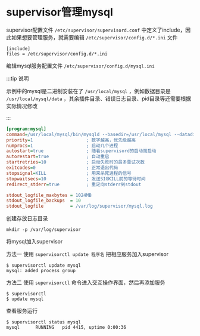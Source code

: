 # supervisor管理mysql



supervisor配置文件 `/etc/supervisor/supervisord.conf` 中定义了include，因此如果想要管理服务，就需要编辑 `/etc/supervisor/config.d/*.ini` 文件

```shell
[include] 
files = /etc/supervisor/config.d/*.ini
```



编辑mysql服务配置文件 `/etc/supervisor/config.d/mysql.ini`

:::tip 说明

示例中的mysql是二进制安装在了 `/usr/local/mysql` ，例如数据目录是 `/usr/local/mysql/data` ，其余插件目录、错误日志目录、pid目录等还需要根据实际情况修改

:::

```ini
[program:mysql]
command=/usr/local/mysql/bin/mysqld --basedir=/usr/local/mysql --datadir=/usr/local/mysql/data --plugin-dir=/usr/local/mysql/lib/plugin --user=mysql --log-error=/usr/local/mysql/data/error.log --pid-file=/usr/local/mysql/data/hwyun.pid --socket=/tmp/mysql.sock
priority=1                    ; 数字越高，优先级越高
numprocs=1                    ; 启动几个进程
autostart=true                ; 随着supervisord的启动而启动
autorestart=true              ; 自动重启
startretries=10               ; 启动失败时的最多重试次数
exitcodes=0                   ; 正常退出代码
stopsignal=KILL               ; 用来杀死进程的信号
stopwaitsecs=10               ; 发送SIGKILL前的等待时间
redirect_stderr=true          ; 重定向stderr到stdout

stdout_logfile_maxbytes = 1024MB
stdout_logfile_backups  = 10
stdout_logfile          = /var/log/supervisor/mysql.log
```



创建存放日志目录

```shell
mkdir -p /var/log/supervisor
```



将mysql加入supervisor

方法一	使用 `supervisorctl update 程序名` 把相应服务加入supervisor

```shell
$ supervisorctl update mysql
mysql: added process group
```



方法二	使用 `supervisorctl` 命令进入交互操作界面，然后再添加服务

```shell
$ supervisorctl
$ update mysql
```



查看服务运行

```shell
$ supervisorctl status mysql
mysql      RUNNING   pid 4415, uptime 0:00:36
```



